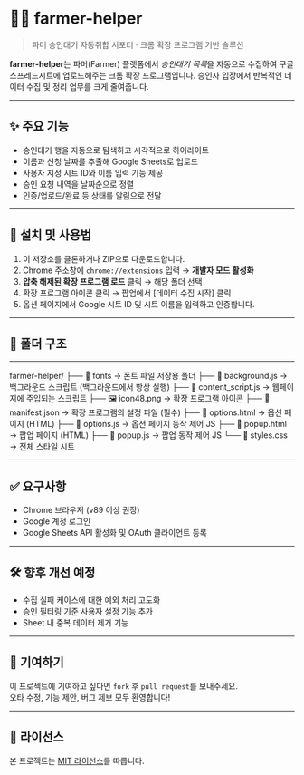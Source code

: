 # 👩‍🌾 farmer-helper

> 파머 승인대기 자동취합 서포터 · 크롬 확장 프로그램 기반 솔루션

**farmer-helper**는 파머(Farmer) 플랫폼에서 *승인대기 목록*을 자동으로 수집하여 구글 스프레드시트에 업로드해주는 크롬 확장 프로그램입니다. 승인자 입장에서 반복적인 데이터 수집 및 정리 업무를 크게 줄여줍니다.

---

## ✨ 주요 기능

- 승인대기 행을 자동으로 탐색하고 시각적으로 하이라이트
- 이름과 신청 날짜를 추출해 Google Sheets로 업로드
- 사용자 지정 시트 ID와 이름 입력 기능 제공
- 승인 요청 내역을 날짜순으로 정렬
- 인증/업로드/완료 등 상태를 알림으로 전달

---

## 🧩 설치 및 사용법

1. 이 저장소를 클론하거나 ZIP으로 다운로드합니다.
2. Chrome 주소창에 `chrome://extensions` 입력 → **개발자 모드 활성화**
3. **압축 해제된 확장 프로그램 로드** 클릭 → 해당 폴더 선택
4. 확장 프로그램 아이콘 클릭 → 팝업에서 [데이터 수집 시작] 클릭
5. 옵션 페이지에서 Google 시트 ID 및 시트 이름을 입력하고 인증합니다.

---

## 📂 폴더 구조


---

farmer-helper/
├── 📁 fonts → 폰트 파일 저장용 폴더
├── 📄 background.js → 백그라운드 스크립트 (백그라운드에서 항상 실행)
├── 📄 content_script.js → 웹페이지에 주입되는 스크립트
├── 🖼 icon48.png → 확장 프로그램 아이콘
├── 📄 manifest.json → 확장 프로그램의 설정 파일 (필수)
├── 📄 options.html → 옵션 페이지 (HTML)
├── 📄 options.js → 옵션 페이지 동작 제어 JS
├── 📄 popup.html → 팝업 페이지 (HTML)
├── 📄 popup.js → 팝업 동작 제어 JS
└── 📄 styles.css → 전체 스타일 시트

---

## ✅ 요구사항

- Chrome 브라우저 (v89 이상 권장)
- Google 계정 로그인
- Google Sheets API 활성화 및 OAuth 클라이언트 등록

---

## 🛠 향후 개선 예정

- 수집 실패 케이스에 대한 예외 처리 고도화
- 승인 필터링 기준 사용자 설정 기능 추가
- Sheet 내 중복 데이터 제거 기능

---

## 🤝 기여하기

이 프로젝트에 기여하고 싶다면 `fork` 후 `pull request`를 보내주세요.  
오타 수정, 기능 제안, 버그 제보 모두 환영합니다!

---

## 📄 라이선스

본 프로젝트는 [MIT 라이선스](LICENSE)를 따릅니다.
